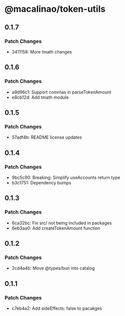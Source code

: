 # @macalinao/token-utils

## 0.1.7

### Patch Changes

- 3411158: More tmath changes

## 0.1.6

### Patch Changes

- a9d96c1: Support commas in parseTokenAmount
- e8cb12d: Add tmath module

## 0.1.5

### Patch Changes

- 57adf4b: README license updates

## 0.1.4

### Patch Changes

- 9bc5c90: Breaking: Simplify useAccounts return type
- b3c1751: Dependency bumps

## 0.1.3

### Patch Changes

- 6ca32bc: Fix src/ not being included in packages
- 6eb3aa0: Add createTokenAmount function

## 0.1.2

### Patch Changes

- 2cd4a4b: Move @types/bun into catalog

## 0.1.1

### Patch Changes

- c7eb4a2: Add sideEffects: false to pacakges
